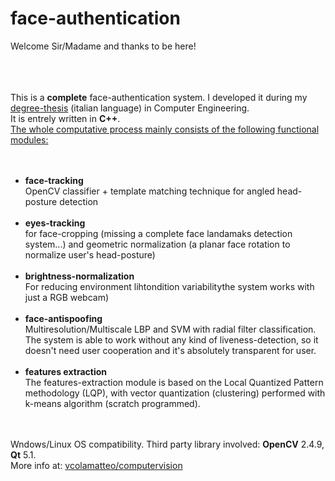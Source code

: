 # face-authentication

Welcome Sir/Madame and thanks to be here!
<br /><br /><br /><br />
<div algn="justfy">This is a <b>complete</b> face-authentication system.  
I developed it during my <a href="http://vcolamatteo.altervista.org/Resources/Tesi_Ing_VALERIO_COLAMATTEO_Sistema_di_FaceAuthentication_basato_su_Local__quantized_Pattern.pdf" target="_blank">degree-thesis</a> (italian language) in Computer Engineering. <br/>It is entrely written in <b>C++</b>. <br/>
<u>The whole computative process mainly consists of the following functional modules:</div></u>   
<br /><br />
<ul tye="disc">
<li><b>face-tracking</b></li> 
OpenCV classifier + template matching technique for angled head-posture detection
<br /><br />
<li><b>eyes-tracking</b></li> 
for face-cropping (missing a complete face landamaks detection system...) and geometric normalization  
(a planar face rotation to normalize user's head-posture)  
<br /><br />
<li><b>brightness-normalization</b></li>  
For reducing environment lihtondition variabilitythe system works with just a RGB webcam) 
<br /><br />
<li><b>face-antispoofing</b></li>  
Multiresolution/Multiscale LBP and SVM with radial filter classification.   
The system is able to work without any kind of liveness-detection, so it doesn't need user cooperation and it's
absolutely transparent for user.  
<br /><br />
<li><b>features extraction</b></li> 
The features-extraction module is based on the Local Quantized Pattern methodology (LQP), with vector
quantization (clustering) performed with k-means algorithm (scratch programmed).  
</ul>
<br /><br />
Wndows/Linux OS compatibility. Third party library involved: <b>OpenCV</b> 2.4.9, <b>Qt</b> 5.1. <br />
More info at: <a href="http://www.vcolamatteo.com/computervision" target="_blank">vcolamatteo/computervision</a>
